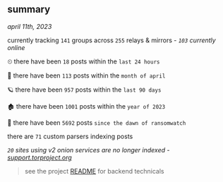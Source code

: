 
## summary
_april 11th, 2023_

currently tracking `141` groups across `255` relays & mirrors - _`103` currently online_

⏲ there have been `18` posts within the `last 24 hours`

🦈 there have been `113` posts within the `month of april`

🪐 there have been `957` posts within the `last 90 days`

🏚 there have been `1001` posts within the `year of 2023`

🦕 there have been `5692` posts `since the dawn of ransomwatch`

there are `71` custom parsers indexing posts

_`20` sites using v2 onion services are no longer indexed - [support.torproject.org](https://support.torproject.org/onionservices/v2-deprecation/)_

> see the project [README](https://github.com/joshhighet/ransomwatch#ransomwatch--) for backend technicals
